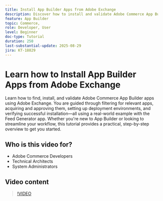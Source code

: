 ```yaml
---
title: Install App Builder Apps from Adobe Exchange
description: Discover how to install and validate Adobe Commerce App Builder apps using Adobe Exchange.
feature: App Builder
topic: Commerce, 
role: Developer, User
level: Beginner
doc-type: Tutorial
duration: 250
last-substantial-update: 2025-08-29
jira: KT-18829
---
```


# Learn how to Install App Builder Apps from Adobe Exchange

Learn how to find, install, and validate Adobe Commerce App Builder apps using Adobe Exchange. You are guided through filtering for relevant apps, acquiring and approving them, setting up deployment environments, and verifying successful installation—all using a real-world example with the Feed Generator app. Whether you're new to App Builder or looking to streamline your workflow, this tutorial provides a practical, step-by-step overview to get you started.


## Who is this video for?

- Adobe Commerce Developers
- Technical Architects
- System Administrators

## Video content

>[!VIDEO](https://video.tv.adobe.com/v/3471513/?learn=on&enablevpops)
